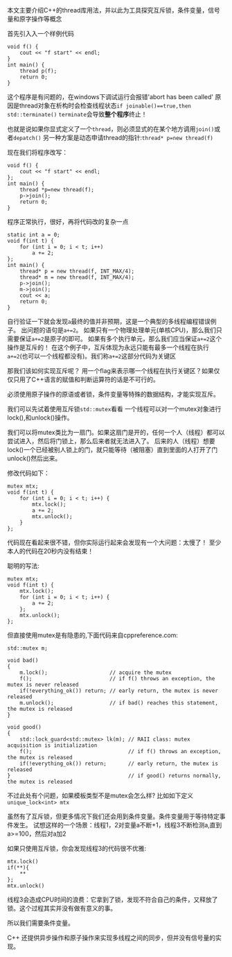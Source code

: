 本文主要介绍C++的thread库用法，并以此为工具探究互斥锁，条件变量，信号量和原字操作等概念

首先引入入一个样例代码
```
void f() {
	cout << "f start" << endl;
}
int main() {
	thread p(f);
	return 0;
}
```
这个程序是有问题的，在windows下调试运行会报错'abort has been called'
原因是thread对象在析构时会检查线程状态`if joinable()==true,then std::terminate()`
`terminate`会导致**整个程序**终止！

也就是说如果你显式定义了一个`thread`，则必须显式的在某个地方调用`join()`或者`depatch()`
另一种方案是动态申请thread的指针:`thread* p=new thread(f)`

现在我们将程序改写：
```
void f() {
	cout << "f start" << endl;
};
int main() {
	thread *p=new thread(f);
    p->join();
	return 0;
}
```
程序正常执行，很好，再将代码改的复杂一点
```
static int a = 0;
void f(int t) {
	for (int i = 0; i < t; i++)
		a += 2;
};
int main() {
	thread* p = new thread(f, INT_MAX/4);
	thread* m = new thread(f, INT_MAX/4);
	p->join();
	m->join();
	cout << a;
	return 0;
}
```
自行验证一下就会发现`a`最终的值并非预期，这是一个典型的多线程编程错误例子。
出问题的语句是`a+=2`。
如果只有一个物理处理单元(单核CPU)，那么我们只需要保证`a+=2`是原子的即可。
如果有多个执行单元，那么我们应当保证`a+=2`这个操作是互斥的！
在这个例子中，互斥体现为永远只能有最多一个线程在执行`a+=2`(也可以一个线程都没有)。我们称`a+=2`这部分代码为关键区

那我们该如何实现互斥呢？
用一个flag来表示哪一个线程在执行关键区？如果仅仅只用了C++语言的赋值和判断运算符的话是不可行的。

必须使用原子操作的原语或者锁，条件变量等特殊的数据结构，才能实现互斥。

我们可以先试着使用互斥锁`std::mutex`看看
一个线程可以对一个mutex对象进行lock(),和unlock()操作。

我们可以将mutex类比为一扇门。如果这扇门是开的，任何一个人（线程）都可以尝试进入，然后将门锁上，那么后来者就无法进入了。
后来的人（线程）想要lock()一个已经被别人锁上的门，就只能等待（被阻塞）直到里面的人打开了门unlock()然后出来。

修改代码如下：
```
mutex mtx;
void f(int t) {
	for (int i = 0; i < t; i++) {
		mtx.lock();
		a += 2;
		mtx.unlock();
	}
};
```
代码现在看起来很不错，但你实际运行起来会发现有一个大问题：太慢了！
至少本人的代码在20秒内没有结束！

聪明的写法:
```
mutex mtx;
void f(int t) {
    mtx.lock();
	for (int i = 0; i < t; i++) {
		a += 2;	
	};
    mtx.unlock();
};
```

但直接使用mutex是有隐患的,下面代码来自cppreference.com:
```
std::mutex m;
 
void bad() 
{
    m.lock();                    // acquire the mutex
    f();                         // if f() throws an exception, the mutex is never released
    if(!everything_ok()) return; // early return, the mutex is never released
    m.unlock();                  // if bad() reaches this statement, the mutex is released
}
 
void good()
{
    std::lock_guard<std::mutex> lk(m); // RAII class: mutex acquisition is initialization
    f();                               // if f() throws an exception, the mutex is released
    if(!everything_ok()) return;       // early return, the mutex is released
}                                      // if good() returns normally, the mutex is released
```

不过此处有个问题，如果模板类型不是mutex会怎么样?
比如如下定义`unique_lock<int> mtx`

虽然有了互斥锁，但更多情况下我们还会用到条件变量。条件变量用于等待特定事件发生。
试想这样的一个场景：线程1，2对变量a不断+1，线程3不断检测a,直到a>=100，然后对a加2

如果只使用互斥锁，你会发现线程3的代码很不优雅:
```
mtx.lock()
if(**){
    **
};
mtx.unlock()
```
线程3会造成CPU时间的浪费：它拿到了锁，发现不符合自己的条件，又释放了锁。这个过程其实并没有做有意义的事。

所以我们需要条件变量。

C++ 还提供异步操作和原子操作来实现多线程之间的同步，但并没有信号量的实现。
